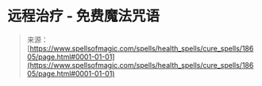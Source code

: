 <!--yml

category: 未分类

date: 2024-06-12 19:00:17

-->

# 远程治疗 - 免费魔法咒语

> 来源：[https://www.spellsofmagic.com/spells/health_spells/cure_spells/18605/page.html#0001-01-01](https://www.spellsofmagic.com/spells/health_spells/cure_spells/18605/page.html#0001-01-01)
